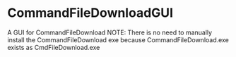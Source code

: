 # CommandFileDownloadGUI
A GUI for CommandFileDownload
NOTE: There is no need to manually install the CommandFileDownload exe because CommandFileDownload.exe exists as CmdFileDownload.exe
